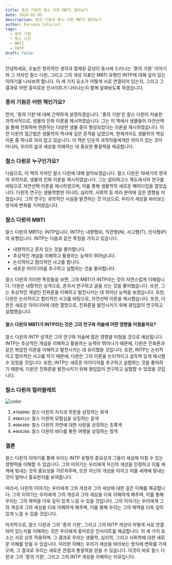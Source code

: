 ```yaml
---
title: 종의 기원의 찰스 다윈 MBTI 알아보기
date: 2024-02-05
description: 종의 기원의 찰스 다윈 MBTI 알아보기
author: Persona Colorist
tags:
  - 종의 기원
  - 찰스 다윈
  - MBTI
  - INTP
draft: false
---
```

안녕하세요, 오늘은 창의적인 생각과 절제된 감성이 동시에 드러나는 '종의 기원' 이야기와 그 저자인 찰스 다윈, 그리고 그의 개성 지표인 MBTI 유형인 INTP에 대해 깊이 있는 이야기를 나눠보려 합니다. 이 세 가지 요소가 어떻게 서로 연결되어 있는지, 그리고 그 결과로 어떤 흥미로운 인사이트가 나타나는지 함께 살펴보도록 하겠습니다.

### 종의 기원은 어떤 책인가요?

먼저, '종의 기원'에 대해 간략하게 설명하겠습니다. '종의 기원'은 찰스 다윈이 저술한 과학서적으로, 생물의 진화 이론을 제시하였습니다. 그는 이 책에서 생물들이 자연선택을 통해 진화하며 현존하는 다양한 생물 종이 형성되었다는 이론을 제시하였습니다. 이런 다윈의 접근법은 생물학의 역사에 깊은 흔적을 남겼으며, 현재까지도 생물학의 핵심 이론 중 하나로 자리 잡고 있습니다. 이 책은 단순히 과학자들에게만 의미가 있는 것이 아니라, 우리의 삶과 세상을 이해하는 데 중요한 통찰력을 제공합니다.

### 찰스 다윈은 누구인가요?
다음으로, 이 책의 저자인 찰스 다윈에 대해 알아보겠습니다. 찰스 다윈은 19세기의 영국의 과학자로, 생물의 진화 이론을 제시하였습니다. 그는 갈라파고스 제도에서의 연구를 바탕으로 자연선택 이론을 제시하였으며, 이를 통해 생물학의 새로운 패러다임을 열었습니다. 다윈의 연구는 생물학뿐만 아니라, 심리학, 사회학 등 여러 분야에 깊은 영향을 미쳤습니다. 그의 연구는 과학적인 사실을 발견하는 것 이상으로, 우리가 세상을 바라보는 방식에 변화를 가져왔습니다.

### 찰스 다윈의 MBTI

찰스 다윈의 MBTI는 INTP입니다. INTP는 내향형(I), 직관형(N), 사고형(T), 인식형(P)의 유형입니다. INTP는 다음과 같은 특징을 가지고 있습니다.

* 내향적이고 혼자 있는 것을 좋아합니다.
* 추상적인 개념을 이해하고 활용하는 능력이 뛰어납니다.
* 논리적이고 합리적인 사고를 합니다.
* 새로운 아이디어를 추구하고 실험하는 것을 좋아합니다.

찰스 다윈의 이러한 특징들을 보면, 그의 MBTI가 INTP라는 것이 자연스럽게 이해됩니다. 다윈은 내향적인 성격으로, 혼자서 연구하고 글을 쓰는 것을 좋아했습니다. 또한, 그는 추상적인 개념인 진화론을 이해하고 발전시키는 데 뛰어난 능력을 보였습니다. 또한, 다윈은 논리적이고 합리적인 사고를 바탕으로, 자연선택 이론을 제시했습니다. 또한, 다윈은 새로운 아이디어에 대한 열망으로, 진화론을 발전시키기 위해 끊임없이 연구하고 실험했습니다.

#### 찰스 다윈의 MBTI가 INTP라는 것은 그의 연구와 저술에 어떤 영향을 미쳤을까요?

찰스 다윈의 INTP 성격은 그의 연구와 저술에 많은 영향을 미쳤을 것으로 예상됩니다. INTP는 추상적인 개념을 이해하고 활용하는 능력이 뛰어나기 때문에, 다윈은 진화론과 같은 복잡한 이론을 이해하고 발전시키는 데 유리했을 것입니다. 또한, INTP는 논리적이고 합리적인 사고를 하기 때문에, 다윈은 그의 이론을 논리적이고 설득력 있게 제시할 수 있었을 것입니다. 또한, INTP는 새로운 아이디어를 추구하고 실험하는 것을 좋아하기 때문에, 다윈은 진화론을 발전시키기 위해 끊임없이 연구하고 실험할 수 있었을 것입니다.

### 찰스 다윈의 컬러팔레트

![color](https://i.imgur.com/D1l0QtS.png#center)

1. `#708090`: 찰스 다윈의 지식과 학문을 상징하는 회색
2. `#8B4513`: 찰스 다윈의 모험심을 상징하는 갈색
3. `#006400`: 찰스 다윈의 자연에 대한 사랑을 상징하는 초록색
4. `#4682B4`: 찰스 다윈의 바다를 통한 여행을 상징하는 청색

### 결론
찰스 다윈의 이야기를 통해 우리는 INTP 유형의 중요성과 그들이 세상에 미칠 수 있는 영향력을 이해할 수 있습니다. 그의 이야기는 우리에게 자신의 개성을 인정하고 이를 세계에 빛내는 것의 중요성을 가르쳐주며, 또한 자신의 개성을 아끼고 이를 세계에 빛내는 것이 얼마나 중요한지를 보여줍니다.

따라서, 다윈의 이야기는 우리에게 그의 개성과 그의 세상에 대한 깊은 이해를 제공합니다. 그의 이야기는 우리에게 그의 개성과 그의 세상을 더욱 이해하게 해주며, 이를 통해 우리는 그의 매력을 더욱 깊이 있게 느낄 수 있을 것입니다. 그의 이야기는 우리에게 그의 개성과 그의 세상을 더욱 이해하게 해주며, 이를 통해 우리는 그의 매력을 더욱 깊이 있게 느낄 수 있을 것입니다.

마지막으로, 찰스 다윈과 그의 '종의 기원', 그리고 그의 INTP 개성이 어떻게 서로 연결되어 있는지를 이해하는 것은 우리에게 흥미로운 인사이트를 제공합니다. 이 세 가지 요소는 서로 상호 작용하며, 그 결과로 우리는 생물학, 심리학, 그리고 사회학에 대한 새로운 이해를 얻을 수 있습니다. 이러한 이해는 우리가 세상을 바라보는 방식에 변화를 가져오며, 그 결과로 우리는 새로운 관점과 통찰력을 얻을 수 있습니다. 이것이 바로 찰스 다윈과 그의 '종의 기원', 그리고 그의 INTP 개성을 이해하는 이유입니다.


